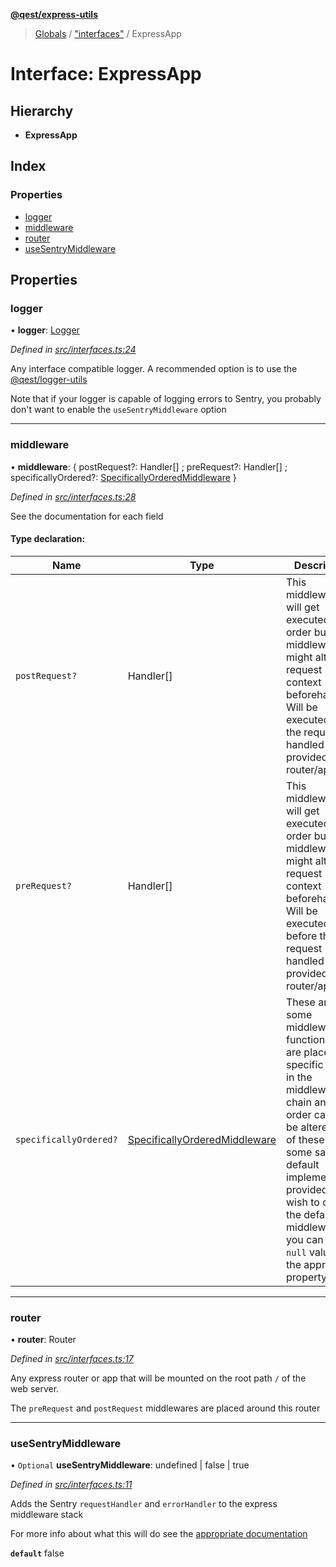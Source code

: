 **[@qest/express-utils](../README.md)**

> [Globals](../README.md) / ["interfaces"](../modules/_interfaces_.md) / ExpressApp

# Interface: ExpressApp

## Hierarchy

* **ExpressApp**

## Index

### Properties

* [logger](_interfaces_.expressapp.md#logger)
* [middleware](_interfaces_.expressapp.md#middleware)
* [router](_interfaces_.expressapp.md#router)
* [useSentryMiddleware](_interfaces_.expressapp.md#usesentrymiddleware)

## Properties

### logger

•  **logger**: [Logger](_interfaces_.logger.md)

*Defined in [src/interfaces.ts:24](https://github.com/qest-cz/express-utils/blob/b2be23b/src/interfaces.ts#L24)*

Any interface compatible logger.
A recommended option is to use the [@qest/logger-utils](https://www.npmjs.com/package/@qest/logger-utils)

Note that if your logger is capable of logging errors to Sentry, you probably don't want to enable the `useSentryMiddleware` option

___

### middleware

•  **middleware**: { postRequest?: Handler[] ; preRequest?: Handler[] ; specificallyOrdered?: [SpecificallyOrderedMiddleware](_interfaces_.specificallyorderedmiddleware.md)  }

*Defined in [src/interfaces.ts:28](https://github.com/qest-cz/express-utils/blob/b2be23b/src/interfaces.ts#L28)*

See the documentation for each field

#### Type declaration:

Name | Type | Description |
------ | ------ | ------ |
`postRequest?` | Handler[] | This middleware will get executed in-order but other middleware might alter the request context beforehand  Will be executed after the request is handled by the provided router/app  |
`preRequest?` | Handler[] | This middleware will get executed in-order but other middleware might alter the request context beforehand  Will be executed before the request is handled by the provided router/app  |
`specificallyOrdered?` | [SpecificallyOrderedMiddleware](_interfaces_.specificallyorderedmiddleware.md) | These are some middleware functions that are placed in specific places in the middleware chain and their order cannot be altered.  All of these have some sane default implementation provided  If you wish to disable the default middleware, you can pass a `null` value to the appropriate property.  |

___

### router

•  **router**: Router

*Defined in [src/interfaces.ts:17](https://github.com/qest-cz/express-utils/blob/b2be23b/src/interfaces.ts#L17)*

Any express router or app that will be mounted on the root path `/` of the web server.

The `preRequest` and `postRequest` middlewares are placed around this router

___

### useSentryMiddleware

• `Optional` **useSentryMiddleware**: undefined \| false \| true

*Defined in [src/interfaces.ts:11](https://github.com/qest-cz/express-utils/blob/b2be23b/src/interfaces.ts#L11)*

Adds the Sentry `requestHandler` and `errorHandler` to the express middleware stack

For more info about what this will do see the [appropriate documentation](https://docs.sentry.io/platforms/node/guides/express/)

**`default`** false
